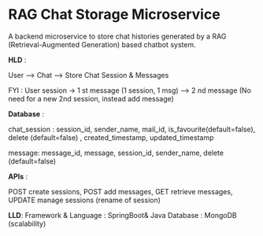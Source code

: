 # RAG Chat Storage Microservice

A backend microservice to store chat histories generated by a RAG (Retrieval-Augmented Generation) based chatbot system.

**HLD** :

User —> Chat —> Store Chat Session & Messages

FYI :
User session -> 1 st message (1 session, 1 msg)
             —> 2 nd message (No need for a new 2nd session, instead add message)


**Database** :

chat_session :
session_id, sender_name, mail_id, is_favourite(default=false), delete (default=false) , created_timestamp, updated_timestamp

message:
message_id, message,  session_id, sender_name, delete (default=false)

**APIs** :

POST create sessions,
POST add messages,
GET retrieve messages,
UPDATE manage sessions (rename of session)

**LLD**:
Framework & Language : SpringBoot& Java
Database : MongoDB (scalability)
